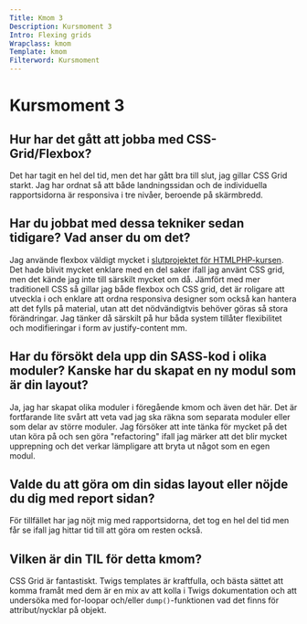 ```yaml
---
Title: Kmom 3
Description: Kursmoment 3
Intro: Flexing grids
Wrapclass: kmom
Template: kmom
Filterword: Kursmoment
---
```


# Kursmoment 3
## Hur har det gått att jobba med CSS-Grid/Flexbox?
Det har tagit en hel del tid, men det har gått bra till slut, jag gillar CSS Grid starkt. Jag har ordnat så att både landningssidan och de individuella rapportsidorna är responsiva i tre nivåer, beroende på skärmbredd.
## Har du jobbat med dessa tekniker sedan tidigare? Vad anser du om det?
Jag använde flexbox väldigt mycket i [slutprojektet för HTMLPHP-kursen](http://www.student.bth.se/~loal20/dbwebb-kurser/htmlphp/me/kmom10/index.php). Det hade blivit mycket enklare med en del saker ifall jag använt CSS grid, men det kände jag inte till särskilt mycket om då. Jämfört med mer traditionell CSS så gillar jag både flexbox och CSS grid, det är roligare att utveckla i och enklare att ordna responsiva designer som också kan hantera att det fylls på material, utan att det nödvändigtvis behöver göras så stora förändringar. Jag tänker då särskilt på hur båda system tillåter flexibilitet och modifieringar i form av justify-content mm.
## Har du försökt dela upp din SASS-kod i olika moduler? Kanske har du skapat en ny modul som är din layout?
Ja, jag har skapat olika moduler i föregående kmom och även det här. Det är fortfarande lite svårt att veta vad jag ska räkna som separata moduler eller som delar av större moduler. Jag försöker att inte tänka för mycket på det utan köra på och sen göra "refactoring" ifall jag märker att det blir mycket upprepning och det verkar lämpligare att bryta ut något som en egen modul.
## Valde du att göra om din sidas layout eller nöjde du dig med report sidan?
För tillfället har jag nöjt mig med rapportsidorna, det tog en hel del tid men får se ifall jag hittar tid till att göra om resten också.
## Vilken är din TIL för detta kmom?
CSS Grid är fantastiskt. Twigs templates är kraftfulla, och bästa sättet att komma framåt med dem är en mix av att kolla i Twigs dokumentation och att undersöka med for-loopar och/eller `dump()`-funktionen vad det finns för attribut/nycklar på objekt.
